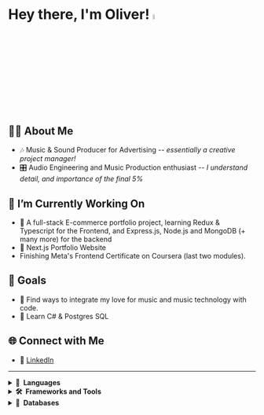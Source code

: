 # Hey there, I'm Oliver! <a href="https://oliverlister.dev/"><img src="https://media.giphy.com/media/hvRJCLFzcasrR4ia7z/giphy.gif" width="5%"></a>

## 👨🏻 About Me
- 🎶 Music & Sound Producer for Advertising -- _essentially a creative project manager!_
- 🎛️ Audio Engineering and Music Production enthusiast -- _I understand detail, and importance of the final 5%_

## 🔭 I’m Currently Working On
- 🛒 A full-stack E-commerce portfolio project, learning Redux & Typescript for the Frontend, and Express.js, Node.js and MongoDB (+ many more) for the backend
- 📝 Next.js Portfolio Website
- Finishing Meta's Frontend Certificate on Coursera (last two modules).

## 🎯 Goals
- 🎵 Find ways to integrate my love for music and music technology with code.
- 👾 Learn C# & Postgres SQL

## 🌐 Connect with Me
- 🔗 [LinkedIn](https://www.linkedin.com/in/oliver-lister/)

---
<details>
<summary><b>📘&nbsp;&nbsp;Languages</b></summary>
HTML, CSS, JavaScript, TypeScript
</details>

<details>
<summary><b>🛠️&nbsp;&nbsp;Frameworks&nbsp;and&nbsp;Tools</b></summary>
React.js, Next.js, Express.js, Node.js, Express.js, Redux Toolkit, Stripe API, Mantine, TailwindCSS Vitest, React Testing Library
</details>

<details>
<summary><b>🧳&nbsp;&nbsp;Databases</b></summary>
MongoDB
</details>
